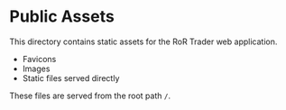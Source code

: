 # Public Assets

This directory contains static assets for the RoR Trader web application.

- Favicons
- Images
- Static files served directly

These files are served from the root path `/`.
